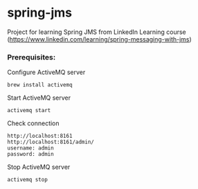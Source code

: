 # spring-jms
Project for learning Spring JMS from LinkedIn Learning course (https://www.linkedin.com/learning/spring-messaging-with-jms)


### Prerequisites:
Configure ActiveMQ server
```
brew install activemq
```
Start ActiveMQ server
```
activemq start
```
Check connection
```
http://localhost:8161
http://localhost:8161/admin/
username: admin
password: admin
```
Stop ActiveMQ server
```
activemq stop
```